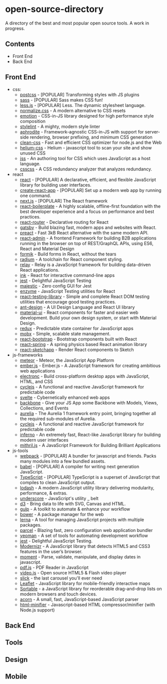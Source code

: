 # open-source-directory
A directory of the best and most popular open source tools. A work in progress.

## Contents
- Front End
- Back End

## Front End

   - css:
       + [postcss](https://github.com/postcss/postcss) - [POPULAR] Transforming styles with JS plugins
       + [sass](https://github.com/sass/sass) - [POPULAR] Sass makes CSS fun!
       + [less.js](https://github.com/less/less.js) - [POPULAR] Less. The dynamic stylesheet language.
       + [normalize.css](https://github.com/necolas/normalize.css) - A modern alternative to CSS resets
       + [emotion](https://github.com/emotion-js/emotion) - CSS-in-JS library designed for high performance style composition
       + [stylelint](https://github.com/stylelint/stylelint) - A mighty, modern style linter
       + [aphrodite](https://github.com/Khan/aphrodite) - Framework-agnostic CSS-in-JS with support for server-side rendering, browser prefixing, and minimum CSS generation
       + [clean-css](https://github.com/jakubpawlowicz/clean-css) - Fast and efficient CSS optimizer for node.js and the Web
       + [helium-css](https://github.com/geuis/helium-css) - Helium - javascript tool to scan your site and show unused CSS
       + [jss](https://github.com/cssinjs/jss) - An authoring tool for CSS which uses JavaScript as a host language.
       + [csscss](https://github.com/zmoazeni/csscss) - A CSS redundancy analyzer that analyzes redundancy.
   - react
       + [react](https://github.com/facebook/react) - [POPULAR] A declarative, efficient, and flexible JavaScript library for building user interfaces.
       + [create-react-app](https://github.com/facebook/create-react-app) - [POPULAR] Set up a modern web app by running one command.
       + [next.js](https://github.com/vercel/next.js) - [POPULAR] The React framework
       + [react-boilerplate](https://github.com/react-boilerplate/react-boilerplate) - A highly scalable, offline-first foundation with the best developer experience and a focus on performance and best practices.
       + [react-router](https://github.com/ReactTraining/react-router) - Declarative routing for React
       + [gatsby](https://github.com/gatsbyjs/gatsby) - Build blazing fast, modern apps and websites with React.
       + [preact](https://github.com/preactjs/preact) - Fast 3kB React alternative with the same modern API.
       + [react-admin](https://github.com/marmelab/react-admin) - A frontend Framework for building B2B applications running in the browser on top of REST/GraphQL APIs, using ES6, React and Material Design
       + [formik](https://github.com/formium/formik) - Build forms in React, without the tears
       + [radium](https://github.com/FormidableLabs/radium) - A toolchain for React component styling.
       + [relay](https://github.com/facebook/relay) - Relay is a JavaScript framework for building data-driven React applications.
       + [ink](https://github.com/vadimdemedes/ink) - React for interactive command-line apps
       + [jest](https://github.com/facebook/jest) - Delightful JavaScript Testing
       + [majestic](https://github.com/Raathigesh/majestic) - Zero config GUI for Jest
       + [enzyme](https://github.com/enzymejs/enzyme) - JavaScript Testing utilities for React
       + [react-testing-library](https://github.com/testing-library/react-testing-library) - Simple and complete React DOM testing utilities that encourage good testing practices.
       + [ant-design](https://github.com/ant-design/ant-design) - A UI Design Language and React UI library
       + [material-ui](https://github.com/mui-org/material-ui) - React components for faster and easier web development. Build your own design system, or start with Material Design.
       + [redux](https://github.com/reduxjs/redux) - Predictable state container for JavaScript apps
       + [mobx](https://github.com/mobxjs/mobx) - Simple, scalable state management.
       + [react-bootstrap](https://github.com/react-bootstrap/react-bootstrap) - Bootstrap components built with React
       + [react-spring](https://github.com/react-spring/react-spring) - A spring physics based React animation library
       + [react-sketchapp](https://github.com/airbnb/react-sketchapp) - Render React components to Sketch
   - js-frameworks
       + [meteor](https://github.com/meteor/meteor) - Meteor, the JavaScript App Platform
       + [ember.js](https://github.com/emberjs/ember.js/) - Ember.js - A JavaScript framework for creating ambitious web applications
       + [electronc](https://github.com/electron/electron) - Build cross-platform desktop apps with JavaScript, HTML, and CSS
       + [cyclejs](https://github.com/cyclejs/cyclejs) - A functional and reactive JavaScript framework for predictable code
       + [svelte](https://github.com/sveltejs/svelte) - Cybernetically enhanced web apps
       + [backbone](https://github.com/jashkenas/backbone) - Give your JS App some Backbone with Models, Views, Collections, and Events
       + [aurelia](https://github.com/aurelia/framework) - The Aurelia 1 framework entry point, bringing together all the required sub-modules of Aurelia.
       + [cyclejs](https://github.com/cyclejs/cyclejs) - A functional and reactive JavaScript framework for predictable code
       + [inferno](https://github.com/infernojs/inferno) - An extremely fast, React-like JavaScript library for building modern user interfaces
       + [mithril.js](https://github.com/MithrilJS/mithril.js) - A JavaScript Framework for Building Brilliant Applications
   - js-tools
       + [webpack](https://github.com/webpack/webpack) - [POPULAR] A bundler for javascript and friends. Packs many modules into a few bundled assets.
       + [babel](https://github.com/babel/babel) - [POPULAR] A compiler for writing next generation JavaScript.
       + [TypeScript](https://github.com/microsoft/TypeScript) - [POPULAR] TypeScript is a superset of JavaScript that compiles to clean JavaScript output.
       + [lodash](https://github.com/lodash/lodash) - A modern JavaScript utility library delivering modularity, performance, & extras.
       + [underscore](https://github.com/jashkenas/underscore) - JavaScript's utility _ belt
       + [d3](https://github.com/d3/d3) - Bring data to life with SVG, Canvas and HTML.
       + [gulp](https://github.com/gulpjs/gulp) - A toolkit to automate & enhance your workflow
       + [bower](https://github.com/bower/bower) - A package manager for the web
       + [lerna](https://github.com/lerna/lerna) - A tool for managing JavaScript projects with multiple packages.
       + [parcel](https://github.com/parcel-bundler/parcel) - Blazing fast, zero configuration web application bundler
       + [yeoman](https://github.com/yeoman/yeoman) - A set of tools for automating development workflow
       + [jest](https://github.com/facebook/jest) - Delightful JavaScript Testing.
       + [Modernizr](https://github.com/Modernizr/Modernizr) - A JavaScript library that detects HTML5 and CSS3 features in the user’s browser.
       + [moment](https://github.com/moment/moment) - Parse, validate, manipulate, and display dates in javascript.
       + [pdf.js](https://github.com/mozilla/pdf.js) - PDF Reader in JavaScript
       + [video.js](https://github.com/videojs/video.js) - Open source HTML5 & Flash video player
       + [slick](https://github.com/kenwheeler/slick) - the last carousel you'll ever need
       + [Leaflet](https://github.com/Leaflet/Leaflet) - JavaScript library for mobile-friendly interactive maps
       + [Sortable](https://github.com/SortableJS/Sortable) - a JavaScript library for reorderable drag-and-drop lists on modern browsers and touch devices.
       + [acorn](https://github.com/acornjs/acorn) - A small, fast, JavaScript-based JavaScript parser
       + [html-minifier](https://github.com/kangax/html-minifier) - Javascript-based HTML compressor/minifier (with Node.js support)
       
## Back End

## Tools

## Design

## Mobile

